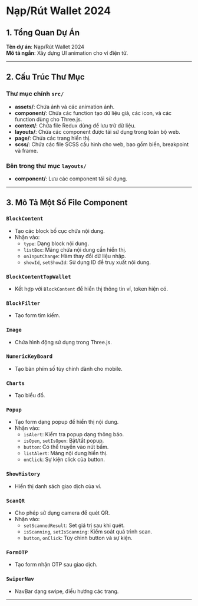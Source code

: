 # Nạp/Rút Wallet 2024

## 1. Tổng Quan Dự Án

**Tên dự án**: Nạp/Rút Wallet 2024  
**Mô tả ngắn**: Xây dựng UI animation cho ví điện tử.

---

## 2. Cấu Trúc Thư Mục

### Thư mục chính `src/`

- **assets/**: Chứa ảnh và các animation ảnh.
- **component/**: Chứa các function tạo dữ liệu giả, các icon, và các function dùng cho Three.js.
- **context/**: Chứa file Redux dùng để lưu trữ dữ liệu.
- **layouts/**: Chứa các component được tái sử dụng trong toàn bộ web.
- **page/**: Chứa các trang hiển thị.
- **scss/**: Chứa các file SCSS cấu hình cho web, bao gồm biến, breakpoint và frame.

### Bên trong thư mục `layouts/`

- **component/**: Lưu các component tái sử dụng.

---

## 3. Mô Tả Một Số File Component

### `BlockContent`
- Tạo các block bố cục chứa nội dung.
- Nhận vào:
  - `type`: Dạng block nội dung.
  - `listBox`: Mảng chứa nội dung cần hiển thị.
  - `onInputChange`: Hàm thay đổi dữ liệu nhập.
  - `showId`, `setShowId`: Sử dụng ID để truy xuất nội dung.

### `BlockContentTopWallet`
- Kết hợp với `BlockContent` để hiển thị thông tin ví, token hiện có.

### `BlockFilter`
- Tạo form tìm kiếm.

### `Image`
- Chứa hình động sử dụng trong Three.js.

### `NumericKeyBoard`
- Tạo bàn phím số tùy chỉnh dành cho mobile.

### `Charts`
- Tạo biểu đồ.

### `Popup`
- Tạo form dạng popup để hiển thị nội dung.
- Nhận vào:
  - `isAlert`: Kiểm tra popup dạng thông báo.
  - `isOpen`, `setIsOpen`: Bật/tắt popup.
  - `button`: Có thể truyền vào nút bấm.
  - `listAlert`: Mảng nội dung hiển thị.
  - `onClick`: Sự kiện click của button.

### `ShowHistory`
- Hiển thị danh sách giao dịch của ví.

### `ScanQR`
- Cho phép sử dụng camera để quét QR.
- Nhận vào:
  - `setScannedResult`: Set giá trị sau khi quét.
  - `isScanning`, `setIsScanning`: Kiểm soát quá trình scan.
  - `button`, `onClick`: Tùy chỉnh button và sự kiện.

### `FormOTP`
- Tạo form nhận OTP sau giao dịch.

### `SwiperNav`
- NavBar dạng swipe, điều hướng các trang.

---
